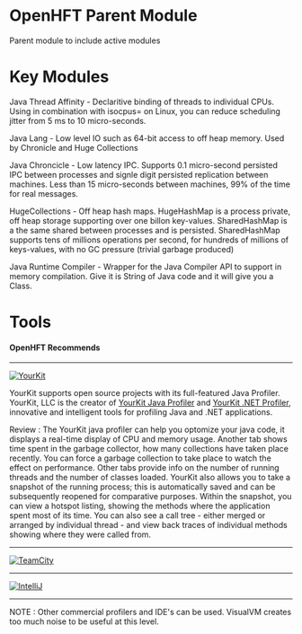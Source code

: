 OpenHFT Parent Module
=====================

Parent module to include active modules

Key Modules
===========

Java Thread Affinity - Declaritive binding of threads to individual CPUs.  Using in combination with isocpus= on Linux, you can reduce scheduling jitter from 5 ms to 10 micro-seconds.

Java Lang - Low level IO such as 64-bit access to off heap memory. Used by Chronicle and Huge Collections

Java Chroncicle - Low latency IPC. Supports 0.1 micro-second persisted IPC between processes and signle digit persisted replication between machines. Less than 15 micro-seconds between machines, 99% of the time for real messages.

HugeCollections - Off heap hash maps.  HugeHashMap is a process private, off heap storage supporting over one billon key-values. SharedHashMap is a the same shared between processes and is persisted.  SharedHashMap supports tens of millions operations per second, for hundreds of millions of keys-values, with no GC pressure (trivial garbage produced)

Java Runtime Compiler - Wrapper for the Java Compiler API to support in memory compilation.  Give it is String of Java code and it will give you a Class.

Tools
=====

#### OpenHFT Recommends

---

[![YourKit](https://www.yourkit.com/images/yklogo.png)](https://www.yourkit.com/)
 
YourKit supports open source projects with its full-featured Java Profiler.
YourKit, LLC is the creator of <a href="https://www.yourkit.com/java/profiler/index.jsp">YourKit Java Profiler</a>
and <a href="https://www.yourkit.com/.net/profiler/index.jsp">YourKit .NET Profiler</a>,
innovative and intelligent tools for profiling Java and .NET applications.

Review : The YourKit java profiler can help you optomize your java code, it displays a real-time display of CPU and memory usage. Another tab shows time spent in the garbage collector, how many collections have taken place recently. You can force a garbage collection to take place to watch the effect on performance. Other tabs provide info on the number of running threads and the number of classes loaded. YourKit also  allows you to take a snapshot of the running process; this is automatically saved and can be subsequently reopened for comparative purposes. Within the snapshot, you can view a hotspot listing, showing the methods where the application spent most of its time. You can also see a call tree - either merged or arranged by individual thread - and view back traces of individual methods showing where they were called from.

---

[![TeamCity](https://www.jetbrains.com/teamcity/docs/logo_teamcity.png)](http://www.jetbrains.com/teamcity/)

---

[![IntelliJ](http://www.jetbrains.com/img/logos/logo_intellij_idea.png)](http://www.jetbrains.com/idea/)

---

NOTE : Other commercial profilers and IDE's can be used.  VisualVM creates too much noise to be useful at this level.

